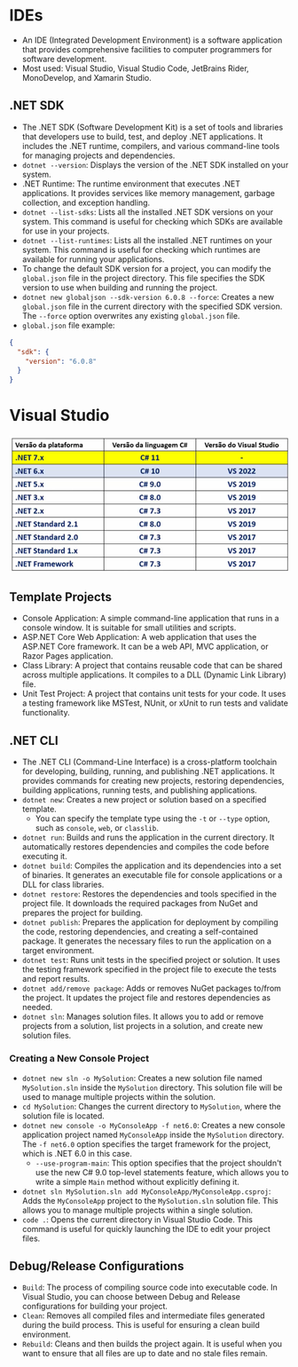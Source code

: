 # IDEs

- An IDE (Integrated Development Environment) is a software application that provides comprehensive facilities to computer programmers for software development.
- Most used: Visual Studio, Visual Studio Code, JetBrains Rider, MonoDevelop, and Xamarin Studio.

## .NET SDK

- The .NET SDK (Software Development Kit) is a set of tools and libraries that developers use to build, test, and deploy .NET applications. It includes the .NET runtime, compilers, and various command-line tools for managing projects and dependencies.
- `dotnet --version`: Displays the version of the .NET SDK installed on your system.
- .NET Runtime: The runtime environment that executes .NET applications. It provides services like memory management, garbage collection, and exception handling.
- `dotnet --list-sdks`: Lists all the installed .NET SDK versions on your system. This command is useful for checking which SDKs are available for use in your projects.
- `dotnet --list-runtimes`: Lists all the installed .NET runtimes on your system. This command is useful for checking which runtimes are available for running your applications.
- To change the default SDK version for a project, you can modify the `global.json` file in the project directory. This file specifies the SDK version to use when building and running the project.
- `dotnet new globaljson --sdk-version 6.0.8 --force`: Creates a new `global.json` file in the current directory with the specified SDK version. The `--force` option overwrites any existing `global.json` file.
- `global.json` file example:

```json
{
  "sdk": {
    "version": "6.0.8"
  }
}
```

# Visual Studio

![VisualStudioVersions](VisualStudioVersions.png)

## Template Projects

- Console Application: A simple command-line application that runs in a console window. It is suitable for small utilities and scripts.
- ASP.NET Core Web Application: A web application that uses the ASP.NET Core framework. It can be a web API, MVC application, or Razor Pages application.
- Class Library: A project that contains reusable code that can be shared across multiple applications. It compiles to a DLL (Dynamic Link Library) file.
- Unit Test Project: A project that contains unit tests for your code. It uses a testing framework like MSTest, NUnit, or xUnit to run tests and validate functionality.

## .NET CLI

- The .NET CLI (Command-Line Interface) is a cross-platform toolchain for developing, building, running, and publishing .NET applications. It provides commands for creating new projects, restoring dependencies, building applications, running tests, and publishing applications.
- `dotnet new`: Creates a new project or solution based on a specified template.
  - You can specify the template type using the `-t` or `--type` option, such as `console`, `web`, or `classlib`.
- `dotnet run`: Builds and runs the application in the current directory. It automatically restores dependencies and compiles the code before executing it.
- `dotnet build`: Compiles the application and its dependencies into a set of binaries. It generates an executable file for console applications or a DLL for class libraries.
- `dotnet restore`: Restores the dependencies and tools specified in the project file. It downloads the required packages from NuGet and prepares the project for building.
- `dotnet publish`: Prepares the application for deployment by compiling the code, restoring dependencies, and creating a self-contained package. It generates the necessary files to run the application on a target environment.
- `dotnet test`: Runs unit tests in the specified project or solution. It uses the testing framework specified in the project file to execute the tests and report results.
- `dotnet add/remove package`: Adds or removes NuGet packages to/from the project. It updates the project file and restores dependencies as needed.
- `dotnet sln`: Manages solution files. It allows you to add or remove projects from a solution, list projects in a solution, and create new solution files.

### Creating a New Console Project

- `dotnet new sln -o MySolution`: Creates a new solution file named `MySolution.sln` inside the `MySolution` directory. This solution file will be used to manage multiple projects within the solution.
- `cd MySolution`: Changes the current directory to `MySolution`, where the solution file is located.
- `dotnet new console -o MyConsoleApp -f net6.0`: Creates a new console application project named `MyConsoleApp` inside the `MySolution` directory. The `-f net6.0` option specifies the target framework for the project, which is .NET 6.0 in this case.
  - `--use-program-main`: This option specifies that the project shouldn't use the new C# 9.0 top-level statements feature, which allows you to write a simple `Main` method without explicitly defining it.
- `dotnet sln MySolution.sln add MyConsoleApp/MyConsoleApp.csproj`: Adds the `MyConsoleApp` project to the `MySolution.sln` solution file. This allows you to manage multiple projects within a single solution.
- `code .`: Opens the current directory in Visual Studio Code. This command is useful for quickly launching the IDE to edit your project files.

## Debug/Release Configurations

- `Build`: The process of compiling source code into executable code. In Visual Studio, you can choose between Debug and Release configurations for building your project.
- `Clean`: Removes all compiled files and intermediate files generated during the build process. This is useful for ensuring a clean build environment.
- `Rebuild`: Cleans and then builds the project again. It is useful when you want to ensure that all files are up to date and no stale files remain.
